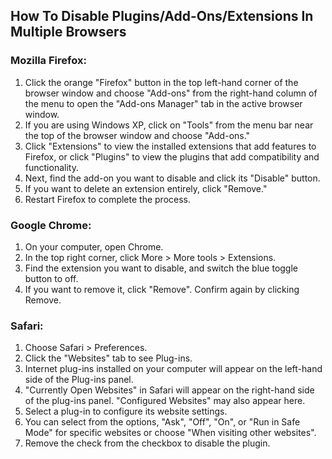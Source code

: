 ## How To Disable Plugins/Add-Ons/Extensions In Multiple Browsers

### Mozilla Firefox:
1. Click the orange "Firefox" button in the top left-hand corner of the browser window and choose "Add-ons" from the right-hand column of the menu to open the "Add-ons Manager" tab in the active browser window.
2. If you are using Windows XP, click on "Tools" from the menu bar near the top of the browser window and choose "Add-ons."
3. Click "Extensions" to view the installed extensions that add features to Firefox, or click "Plugins" to view the plugins that add compatibility and functionality.
4. Next, find the add-on you want to disable and click its "Disable" button.
5. If you want to delete an extension entirely, click "Remove."
6. Restart Firefox to complete the process.

### Google Chrome:
1. On your computer, open Chrome.
2. In the top right corner, click More > More tools > Extensions.
3. Find the extension you want to disable, and switch the blue toggle button to off.
4. If you want to remove it, click "Remove". Confirm again by clicking Remove.

### Safari:
1.  Choose Safari > Preferences.
2.  Click the "Websites" tab to see Plug-ins.
3.  Internet plug-ins installed on your computer will appear on the left-hand side of the Plug-ins panel. 
4.  "Currently Open Websites" in Safari will appear on the right-hand side of the plug-ins panel. "Configured Websites" may also appear here.
5.  Select a plug-in to configure its website settings.
6.  You can select from the options, "Ask", "Off", "On", or "Run in Safe Mode" for specific websites or choose "When visiting other websites".
7.  Remove the check from the checkbox to disable the plugin.
